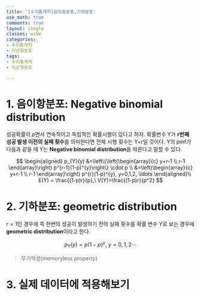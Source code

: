 ```yaml
---
title: '[수리통계학]음이항분포,기하분포'
use_math: true
comments: true
layout: single
classes: wide
categories:
- 수리통계학
- 이산형분포
tags:
- 수리통계학
- 이산형분포

---
```


# 1. 음이항분포: Negative binomial distribution

성공확률이 $p$면서 연속적이고 독립적인 확률시행이 있다고 하자. 확률변수 Y가 **r번째 성공 발생 이전의 실패 횟수**를 의미한다면 전체 시행 횟수는 Y+r일 것이다. Y의 pmf가 다음과 같을 때 Y는 **Negative binomial distribution**을 따른다고 말할 수 있다.



$$
\begin{aligned}
p_{Y}(y) &=\left\{\left(\begin{array}{c}
y+r-1 \\
r-1
\end{array}\right) p^{r-1}(1-p)^{y}\right\} \cdot p \\
&=\left(\begin{array}{c}
y+r-1 \\
r-1
\end{array}\right) p^{r}(1-p)^{y}, y=0,1,2, \ldots
\end{aligned}\\ E(Y) = \frac{(1-p)r}{p},\ V(Y)=\frac{(1-p)r}{p^2}
$$

# 2. 기하분포: geometric distribution

$r=1$인 경우에 즉 한번의 성공이 발생하기 전의 실패 횟수를 확률 변수 Y로 보는 경우에 **geometric distribution**이라고 한다.



$$
p_Y(y)=p(1-p)^y,\ y=0,1,2\cdots
$$




> 무기억성(memoryless property)

# 3. 실제 데이터에 적용해보기 
